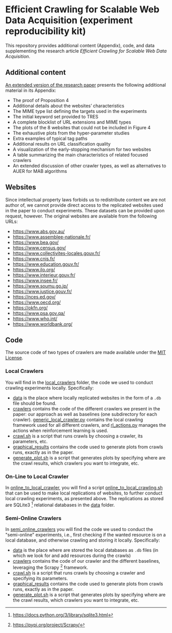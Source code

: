 # Efficient Crawling for Scalable Web Data Acquisition (experiment reproducibility kit)

This repository provides additional content (Appendix), code, and data supplementing the
research article *Efficient Crawling for Scalable Web Data Acquisition*.

## Additional content

[An extended version of the research paper](extended_version.pdf) presents the following additional material in its Appendix:
- The proof of Proposition 4
- Additional details about the websites’ characteristics
- The MIME type list defining the targets used in the experiments
- The initial keyword set provided to TRES
- A complete blocklist of URL extensions and MIME types
- The plots of the 8 websites that could not be included in Figure 4
- The exhaustive plots from the hyper-parameter studies
- Extra examples of typical tag paths
- Additional results on URL classification quality
- A visualization of the early-stopping mechanism for two websites
- A table summarizing the main characteristics of related focused crawlers
- An extended discussion of other crawler types, as well as alternatives to AUER for MAB algorithms

## Websites

Since intellectual property laws forbids us to redistribute content we are not author of, we cannot provide direct access to the replicated websites used in the paper to conduct experiments. These datasets can be provided upon request, however. The original websites are available from the following URLs:

- <https://www.abs.gov.au/>
- <https://www.assemblee-nationale.fr/>
- <https://www.bea.gov/>
- <https://www.census.gov/>
- <https://www.collectivites-locales.gouv.fr/>
- <https://www.cnis.fr/>
- <https://www.education.gouv.fr/>
- <https://www.ilo.org/>
- <https://www.interieur.gouv.fr/>
- <https://www.insee.fr/>
- <https://www.soumu.go.jp/>
- <https://www.justice.gouv.fr/>
- <https://nces.ed.gov/>
- <https://www.oecd.org/>
- <https://okfn.org/>
- <https://www.psa.gov.qa/>
- <https://www.who.int/>
- <https://www.worldbank.org/>

## Code

The source code of two types of crawlers are made available under the [MIT License](LICENSE).

### Local Crawlers

You will find in the [local_crawlers](code/local_crawlers/) folder, the code we used to conduct crawling experiments locally. Specifically:

* [data](code/local_crawlers/data/) is the place where locally replicated websites in the form of a `.db` file should be found.
* [crawlers](code/local_crawlers/crawlers/) contains the code of the different crawlers we present in the paper: our approach as well as baselines (one subdirectory for each crawler). [generic_local_crawler.py](code/local_crawlers/crawlers/generic_local_crawler.py) contains the local crawling framework used for all different crawlers, and [rl_actions.py](code/local_crawlers/crawlers/rl_actions.py) manages the actions when reinforcement learning is used.
* [crawl.sh](code/local_crawlers/crawl.sh) is a script that runs crawls by choosing a crawler, its parameters, etc.
* [graphical_results](code/local_crawlers/graphical_results/) contains the code used to generate plots from crawls runs, exactly as in the paper.
* [generate_plot.sh](code/local_crawlers/generate_plot.sh) is a script that generates plots by specifying where are the crawl results, which crawlers you want to integrate, etc.

### On-Line to Local Crawler

In [online_to_local_crawler](code/online_to_local_crawler), you will find a script [online_to_local_crawling.sh](code/online_to_local_crawler/online_to_local_crawling.sh) that can be used to make local replications of websites, to further conduct local crawling experiments, as presented above. The replications as stored are SQLite3 [^1] relational databases in the [data](code/local_crawlers/data/) folder. 

### Semi-Online Crawlers

In [semi_online_crawlers](code/semi_online_crawlers) you will find the code we used to conduct the "semi-online" experiments, i.e., first checking if the wanted resource is on a local database, and otherwise crawling and storing it locally. Specifically:
* [data](code/semi_online_crawlers/data/) is the place where are stored the local databases as `.db` files (in which we look for and add resources during the crawls)
* [crawlers](code/semi_online_crawlers/crawlers/) contains the code of our crawler and the different baselines, leveraging the Scrapy [^2] framework. 
* [crawl.sh](code/semi_online_crawlers/crawl.sh) is a script that runs crawls by choosing a crawler and specifying its parameters.
* [graphical_results](code/semi_online_crawlers/graphical_results/) contains the code used to generate plots from crawls runs, exactly as in the paper.
* [generate_plot.sh](code/semi_online_crawlers/generate_plot.sh) is a script that generates plots by specifying where are the crawl results, which crawlers you want to integrate, etc.

[^1]: https://docs.python.org/3/library/sqlite3.html
[^2]: https://pypi.org/project/Scrapy/
